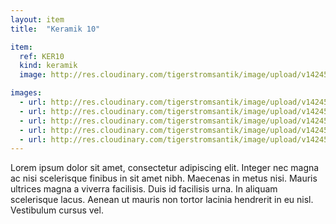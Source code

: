 ```yaml
---
layout: item
title:  "Keramik 10"

item:
  ref: KER10
  kind: keramik
  image: http://res.cloudinary.com/tigerstromsantik/image/upload/v1424550896/keramik/Keramik_127.jpg

images:
  - url: http://res.cloudinary.com/tigerstromsantik/image/upload/v1424550896/keramik/Keramik_125.jpg
  - url: http://res.cloudinary.com/tigerstromsantik/image/upload/v1424550896/keramik/Keramik_128.jpg
  - url: http://res.cloudinary.com/tigerstromsantik/image/upload/v1424550896/keramik/Keramik_129.jpg
  - url: http://res.cloudinary.com/tigerstromsantik/image/upload/v1424550896/keramik/Keramik_130.jpg
  - url: http://res.cloudinary.com/tigerstromsantik/image/upload/v1424550896/keramik/Keramik_126.jpg
---
```


Lorem ipsum dolor sit amet, consectetur adipiscing elit. Integer nec magna ac nisi scelerisque finibus in sit amet nibh. Maecenas in metus nisi. Mauris ultrices magna a viverra facilisis. Duis id facilisis urna. In aliquam scelerisque lacus. Aenean ut mauris non tortor lacinia hendrerit in eu nisl. Vestibulum cursus vel.
